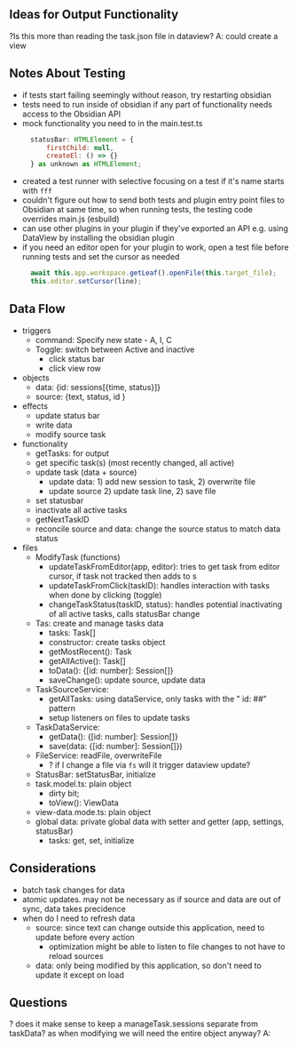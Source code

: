## Ideas for Output Functionality
?Is this more than reading the task.json file in dataview? A: 
could create a view

## Notes About Testing
- if tests start failing seemingly without reason, try restarting obsidian
- tests need to run inside of obsidian if any part of functionality needs access to the Obsidian API
- mock functionality you need to in the main.test.ts
  ```js
    statusBar: HTMLElement = {
        firstChild: null,
        createEl: () => {}
    } as unknown as HTMLElement;
  ```
- created a test runner with selective focusing on a test if it's name starts with `fff`
- couldn't figure out how to send both tests and plugin entry point files to Obsidian at same time, so when running tests, the testing code overrides main.js (esbuild)
- can use other plugins in your plugin if they've exported an API e.g. using DataView by installing the obsidian plugin
- if you need an editor open for your plugin to work, open a test file before running tests and set the cursor as needed
  ```js
    await this.app.workspace.getLeaf().openFile(this.target_file);
    this.editor.setCursor(line);
  ```

## Data Flow
  - triggers
    - command: Specify new state - A, I, C
    - Toggle: switch between Active and inactive 
      - click status bar
      - click view row
  - objects
    - data: {id: sessions[{time, status}]}
    - source: {text, status, id }
  - effects 
    - update status bar
    - write data
    - modify source task
  - functionality
    - getTasks: for output
    - get specific task(s) (most recently changed, all active)
    - update task (data + source)
      - update data: 1) add new session to task, 2) overwrite file
      - update source 2) update task line, 2) save file 
    - set statusbar
    - inactivate all active tasks
    - getNextTaskID
    - reconcile source and data: change the source status to match data status
  - files
    <!-- - Singleton Services -> allow for global state with the ability to mock 
      - App: get/set
      - settings: get/set
      - statusBar
      -->
    - ModifyTask (functions)
      - updateTaskFromEditor(app, editor): tries to get task from editor cursor, if task not tracked then adds to s
      - updateTaskFromClick(taskID): handles interaction with tasks when done by clicking (toggle)
      - changeTaskStatus(taskID, status): handles potential inactivating of all active tasks, calls statusBar change
    - Tas: create and manage tasks data
      - tasks: Task[]
      - constructor: create tasks object
      - getMostRecent(): Task
      - getAllActive(): Task[]
      - toData(): {[id: number]: Session[]}
      - saveChange(): update source, update data
    - TaskSourceService:
      - getAllTasks: using dataService, only tasks with the " id: ##" pattern
      * setup listeners on files to update tasks
    - TaskDataService:
      - getData(): {[id: number]: Session[]}
      - save(data: {[id: number]: Session[]})
    - FileService: readFile, overwriteFile 
      - ? if I change a file via `fs` will it trigger dataview update?
    - StatusBar: setStatusBar, initialize
    - task.model.ts: plain object
      - dirty bit;
      - toView(): ViewData
    - view-data.mode.ts: plain object
    - global data: private global data with setter and getter (app, settings, statusBar)
      - tasks: get, set, initialize

## Considerations
- batch task changes for data 
- atomic updates. may not be necessary as if source and data are out of sync, data takes precidence
- when do I need to refresh data
  - source: since text can change outside this application, need to update before every action
    - optimization might be able to listen to file changes to not have to reload sources  
  - data: only being modified by this application, so don't need to update it except on load 


## Questions
? does it make sense to keep a manageTask.sessions separate from taskData? as when modifying we will need the entire object anyway? A: